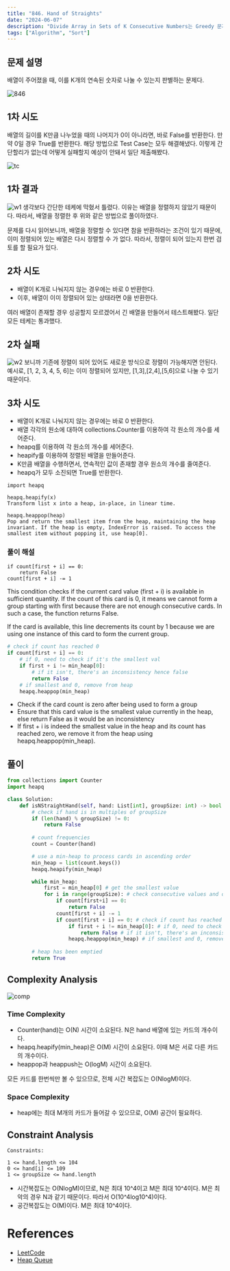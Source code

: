 ```yaml
---
title: "846. Hand of Straights"
date: "2024-06-07"
description: "Divide Array in Sets of K Consecutive Numbers는 Greedy 문제로, 주어진 배열을 K개의 연속된 숫자로 나눌 수 있는지 판별하는 문제다."
tags: ["Algorithm", "Sort"]
---
```


## 문제 설명
배열이 주어졌을 때, 이를 K개의 연속된 숫자로 나눌 수 있는지 판별하는 문제다.

![846](../../../images/LEET/846/846.png)

## 1차 시도
배열의 길이를 K만큼 나누었을 때의 나머지가 0이 아니라면, 바로 False를 반환한다. 만약 0일 경우 True를 반환한다. 해당 방법으로 Test Case는 모두 해결해냈다. 이렇게 간단할리가 없는데 어떻게 실패할지 예상이 안돼서 일단 제출해봤다.

![tc](../../../images/LEET/846/tc.png)

## 1차 결과
![w1](../../../images/LEET/846/w1.png)
생각보다 간단한 테케에 막혔서 틀렸다. 이유는 배열을 정렬하지 않았기 때문이다. 따라서, 배열을 정렬한 후 위와 같은 방법으로 풀이하였다.

문제를 다시 읽어보니까, 배열을 정렬할 수 있다면 참을 반환하라는 조건이 있기 때문에, 이미 정렬되어 있는 배열은 다시 정렬할 수 가 없다. 따라서, 정렬이 되어 있는지 한번 검토를 할 필요가 있다.

## 2차 시도
- 배열이 K개로 나눠지지 않는 경우에는 바로 0 반환한다.  
- 이후, 배열이 이미 정렬되어 있는 상태라면 0을 반환한다.

여러 배열이 존재할 경우 성공할지 모르겠어서 긴 배열을 만들어서 테스트해봤다. 일단 모든 테케는 통과했다.

## 2차 실패
![w2](../../../images/LEET/846/w2.png)
보니까 기존에 정렬이 되어 있어도 새로운 방식으로 정렬이 가능해지면 안된다. 예시로, [1, 2, 3, 4, 5, 6]는 이미 정렬되어 있지만, [1,3],[2,4],[5,6]으로 나눌 수 있기 때문이다.

## 3차 시도
- 배열이 K개로 나눠지지 않는 경우에는 바로 0 반환한다. 
- 배열 각각의 원소에 대하여 collections.Counter를 이용하여 각 원소의 개수를 세어준다.
- heapq를 이용하여 각 원소의 개수를 세어준다.
- heapify를 이용하여 정렬된 배열을 만들어준다.
- K만큼 배열을 수행하면서, 연속적인 값이 존재할 경우 원소의 개수를 줄여준다.
- heapq가 모두 소진되면 True를 반환한다.


```
import heapq

heapq.heapify(x)  
Transform list x into a heap, in-place, in linear time.

heapq.heappop(heap)
Pop and return the smallest item from the heap, maintaining the heap invariant. If the heap is empty, IndexError is raised. To access the smallest item without popping it, use heap[0].
```


### 풀이 해설
```
if count[first + i] == 0:
    return False  
count[first + i] -= 1
```
This condition checks if the current card value (first + i) is available in sufficient quantity. If the count of this card is 0, it means we cannot form a group starting with first because there are not enough consecutive cards. In such a case, the function returns False.  

If the card is available, this line decrements its count by 1 because we are using one instance of this card to form the current group.

``` python
# check if count has reached 0
if count[first + i] == 0: 
    # if 0, need to check if it's the smallest val
    if first + i != min_heap[0]: 
        # if it isn't, there's an inconsistency hence false
        return False 
    # if smallest and 0, remove from heap
    heapq.heappop(min_heap) 
```
- Check if the card count is zero after being used to form a group
- Ensure that this card value is the smallest value currently in the heap, else return False as it would be an inconsistency
- If first + i is indeed the smallest value in the heap and its count has reached zero, we remove it from the heap using heapq.heappop(min_heap). 

## 풀이
```python
from collections import Counter
import heapq

class Solution:
    def isNStraightHand(self, hand: List[int], groupSize: int) -> bool:
        # check if hand is in multiples of groupSize
        if (len(hand) % groupSize) != 0:
            return False
        
        # count frequencies
        count = Counter(hand)

        # use a min-heap to process cards in ascending order
        min_heap = list(count.keys())
        heapq.heapify(min_heap)

        while min_heap:
            first = min_heap[0] # get the smallest value
            for i in range(groupSize): # check consecutive values and decrease if exists
                if count[first+i] == 0:
                    return False
                count[first + i] -= 1
                if count[first + i] == 0: # check if count has reached 0
                    if first + i != min_heap[0]: # if 0, need to check if it's the smallest val
                        return False # if it isn't, there's an inconsistency hence false
                    heapq.heappop(min_heap) # if smallest and 0, remove from heap
            
        # heap has been emptied
        return True
```
## Complexity Analysis
![comp](../../../images/algorithm/heap/comp.png)

### Time Complexity
- Counter(hand)는 O(N) 시간이 소요된다. N은 hand 배열에 있는 카드의 개수이다.
- heapq.heapify(min_heap)은 O(M) 시간이 소요된다. 이때 M은 서로 다른 카드의 개수이다.
- heappop과 heappush는 O(logM) 시간이 소요된다.

모든 카드를 한번씩만 볼 수 있으므로, 전체 시간 복잡도는 O(NlogM)이다.

### Space Complexity
- heap에는 최대 M개의 카드가 들어갈 수 있으므로, O(M) 공간이 필요하다.

## Constraint Analysis
```
Constraints:

1 <= hand.length <= 104
0 <= hand[i] <= 109
1 <= groupSize <= hand.length
```

- 시간복잡도는 O(NlogM)이므로, N은 최대 10^4이고 M은 최대 10^4이다. M은 최악의 경우 N과 같기 때문이다. 따라서 O(10^4log10^4)이다.
- 공간복잡도는 O(M)이다. M은 최대 10^4이다.

# References
- [LeetCode](https://leetcode.com/problems/hand-of-straights/)
- [Heap Queue](https://docs.python.org/3/library/heapq.html)
